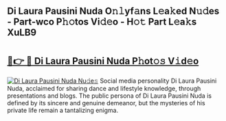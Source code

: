 ## Di Laura Pausini Nuda O𝚗𝚕yf𝚊ns L𝚎a𝚔ed N𝚞𝚍es - Part-wco P𝚑𝚘tos Vi𝚍𝚎o - H𝚘𝚝 Part L𝚎a𝚔s XuLB9

# <h2><a href="http://kf9a4x.oniu.top/?m=Di+Laura+Pausini+Nuda">🔗👉 🔴 Di Laura Pausini Nuda P𝚑ot𝚘𝚜 V𝚒d𝚎o</a></h2>

[![Di Laura Pausini Nuda Nu𝚍e𝚜](https://i.imgur.com/0qMVB7G.gif)](http://kf9a4x.oniu.top/?m=Di+Laura+Pausini+Nuda)
Social media personality Di Laura Pausini Nuda, acclaimed for sharing dance and lifestyle knowledge, through presentations and blogs. The public persona of Di Laura Pausini Nuda is defined by its sincere and genuine demeanor, but the mysteries of his private life remain a tantalizing enigma.  
